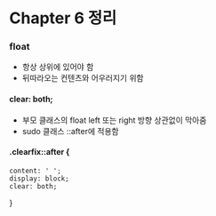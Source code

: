# Chapter 6 정리

### float
* 항상 상위에 있어야 함
* 뒤따라오는 컨텐츠와 어우러지기 위함

#### clear: both;
* 부모 클래스의 float left 또는 right 방향 상관없이 막아줌
* sudo 클래스 ::after에 적용함

#### .clearfix::after {
    content: ' ';
    display: block;
    clear: both;
}
